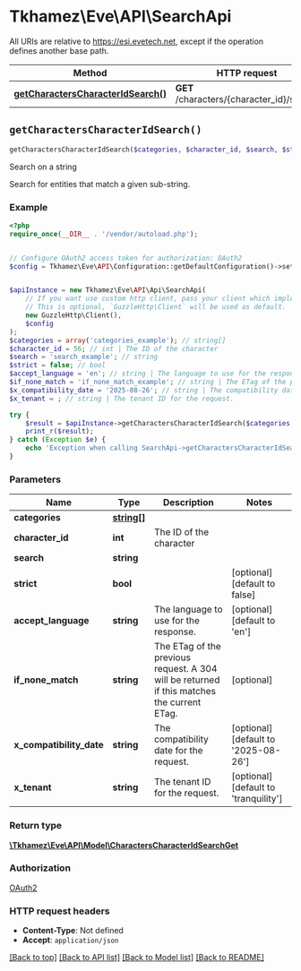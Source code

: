# Tkhamez\Eve\API\SearchApi

All URIs are relative to https://esi.evetech.net, except if the operation defines another base path.

| Method | HTTP request | Description |
| ------------- | ------------- | ------------- |
| [**getCharactersCharacterIdSearch()**](SearchApi.md#getCharactersCharacterIdSearch) | **GET** /characters/{character_id}/search | Search on a string |


## `getCharactersCharacterIdSearch()`

```php
getCharactersCharacterIdSearch($categories, $character_id, $search, $strict, $accept_language, $if_none_match, $x_compatibility_date, $x_tenant): \Tkhamez\Eve\API\Model\CharactersCharacterIdSearchGet
```

Search on a string

Search for entities that match a given sub-string.

### Example

```php
<?php
require_once(__DIR__ . '/vendor/autoload.php');


// Configure OAuth2 access token for authorization: OAuth2
$config = Tkhamez\Eve\API\Configuration::getDefaultConfiguration()->setAccessToken('YOUR_ACCESS_TOKEN');


$apiInstance = new Tkhamez\Eve\API\Api\SearchApi(
    // If you want use custom http client, pass your client which implements `GuzzleHttp\ClientInterface`.
    // This is optional, `GuzzleHttp\Client` will be used as default.
    new GuzzleHttp\Client(),
    $config
);
$categories = array('categories_example'); // string[]
$character_id = 56; // int | The ID of the character
$search = 'search_example'; // string
$strict = false; // bool
$accept_language = 'en'; // string | The language to use for the response.
$if_none_match = 'if_none_match_example'; // string | The ETag of the previous request. A 304 will be returned if this matches the current ETag.
$x_compatibility_date = '2025-08-26'; // string | The compatibility date for the request.
$x_tenant = ; // string | The tenant ID for the request.

try {
    $result = $apiInstance->getCharactersCharacterIdSearch($categories, $character_id, $search, $strict, $accept_language, $if_none_match, $x_compatibility_date, $x_tenant);
    print_r($result);
} catch (Exception $e) {
    echo 'Exception when calling SearchApi->getCharactersCharacterIdSearch: ', $e->getMessage(), PHP_EOL;
}
```

### Parameters

| Name | Type | Description  | Notes |
| ------------- | ------------- | ------------- | ------------- |
| **categories** | [**string[]**](../Model/string.md)|  | |
| **character_id** | **int**| The ID of the character | |
| **search** | **string**|  | |
| **strict** | **bool**|  | [optional] [default to false] |
| **accept_language** | **string**| The language to use for the response. | [optional] [default to &#39;en&#39;] |
| **if_none_match** | **string**| The ETag of the previous request. A 304 will be returned if this matches the current ETag. | [optional] |
| **x_compatibility_date** | **string**| The compatibility date for the request. | [optional] [default to &#39;2025-08-26&#39;] |
| **x_tenant** | **string**| The tenant ID for the request. | [optional] [default to &#39;tranquility&#39;] |

### Return type

[**\Tkhamez\Eve\API\Model\CharactersCharacterIdSearchGet**](../Model/CharactersCharacterIdSearchGet.md)

### Authorization

[OAuth2](../../README.md#OAuth2)

### HTTP request headers

- **Content-Type**: Not defined
- **Accept**: `application/json`

[[Back to top]](#) [[Back to API list]](../../README.md#endpoints)
[[Back to Model list]](../../README.md#models)
[[Back to README]](../../README.md)
